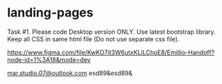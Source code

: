 # landing-pages

Task #1. Please code Desktop version ONLY.
Use latest bootstrap library.
Keep all CSS in same html file (Do not use separate css file).




https://www.figma.com/file/KwKO7it3W6utxKLiLChoE8/Emillio-Handoff?node-id=1%3A18&mode=dev

mar.studio.07@outlook.com
esd89&esd89&
